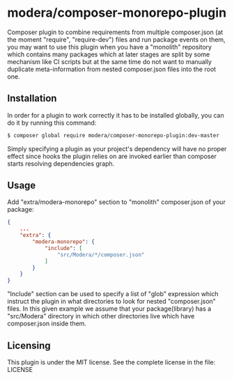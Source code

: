 # modera/composer-monorepo-plugin

Composer plugin to combine requirements from multiple composer.json (at the moment "require", "require-dev") files and 
run package events on them, you may want to use this plugin when you have a "monolith" repository which contains many 
packages which at later stages are split by some mechanism like CI scripts but at the same time do not want to manually 
duplicate meta-information from nested composer.json files into the root one.

## Installation

In order for a plugin to work correctly it has to be installed globally, you can do it by running this command:

```sh
$ composer global require modera/composer-monorepo-plugin:dev-master
```

Simply specifying a plugin as your project's dependency will have no proper effect since hooks the plugin relies on are 
invoked earlier than composer starts resolving dependencies graph.

## Usage

Add "extra/modera-monorepo" section to "monolith" composer.json of your package:

```json
{
    ...
    "extra": {
        "modera-monorepo": {
            "include": [
                "src/Modera/*/composer.json"
            ]
        }
    }
}
```

"Include" section can be used to specify a list of "glob" expression which instruct the plugin in what directories to 
look for nested "composer.json" files. In this given example we assume that your package(library) has a "src/Modera" 
directory in which other directories live which have composer.json inside them.


## Licensing

This plugin is under the MIT license. See the complete license in the file:
LICENSE